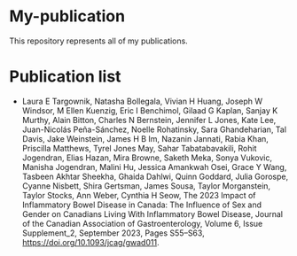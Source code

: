 # My-publication
This repository represents all of my publications.
# Publication list 
-	Laura E Targownik, Natasha Bollegala, Vivian H Huang, Joseph W Windsor, M Ellen Kuenzig, Eric I Benchimol, Gilaad G Kaplan, Sanjay K Murthy, Alain Bitton, Charles N Bernstein, Jennifer L Jones, Kate Lee, Juan-Nicolás Peña-Sánchez, Noelle Rohatinsky, Sara Ghandeharian, Tal Davis, Jake Weinstein, James H B Im, Nazanin Jannati, Rabia Khan, Priscilla Matthews, Tyrel Jones May, Sahar Tabatabavakili, Rohit Jogendran, Elias Hazan, Mira Browne, Saketh Meka, Sonya Vukovic, Manisha Jogendran, Malini Hu, Jessica Amankwah Osei, Grace Y Wang, Tasbeen Akhtar Sheekha, Ghaida Dahlwi, Quinn Goddard, Julia Gorospe, Cyanne Nisbett, Shira Gertsman, James Sousa, Taylor Morganstein, Taylor Stocks, Ann Weber, Cynthia H Seow, The 2023 Impact of Inflammatory Bowel Disease in Canada: The Influence of Sex and Gender on Canadians Living With Inflammatory Bowel Disease, Journal of the Canadian Association of Gastroenterology, Volume 6, Issue Supplement_2, September 2023, Pages S55–S63, <https://doi.org/10.1093/jcag/gwad011>. 

